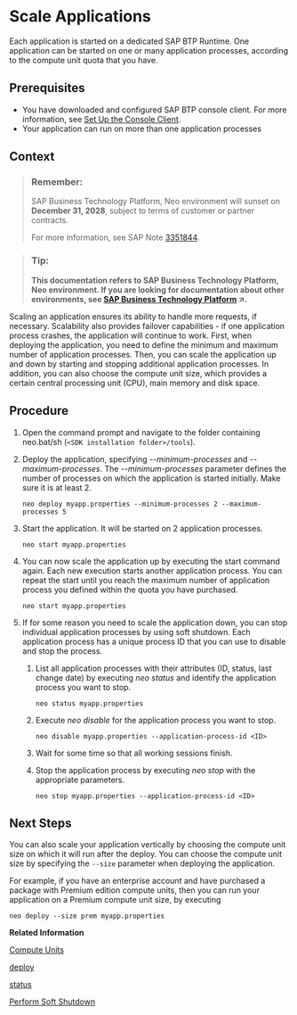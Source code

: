 <!-- loio745781b3ddb24c8a9670aff28cf09e36 -->

# Scale Applications

Each application is started on a dedicated SAP BTP Runtime. One application can be started on one or many application processes, according to the compute unit quota that you have.



## Prerequisites

-   You have downloaded and configured SAP BTP console client. For more information, see [Set Up the Console Client](../30-development-neo/set-up-the-console-client-7613dee.md).
-   Your application can run on more than one application processes



## Context

> ### Remember:  
> SAP Business Technology Platform, Neo environment will sunset on **December 31, 2028**, subject to terms of customer or partner contracts.
> 
> For more information, see SAP Note [3351844](https://me.sap.com/notes/3351844).

> ### Tip:  
> **This documentation refers to SAP Business Technology Platform, Neo environment. If you are looking for documentation about other environments, see [SAP Business Technology Platform](https://help.sap.com/viewer/65de2977205c403bbc107264b8eccf4b/Cloud/en-US/6a2c1ab5a31b4ed9a2ce17a5329e1dd8.html "SAP Business Technology Platform (SAP BTP) is an integrated offering comprised of the following technology portfolios: application development; process automation; integration; data, analytics, and enterprise planning; artificial intelligence. The platform offers users the ability to turn data into business value, compose end-to-end business processes, connect entire IT landscapes, and personalize, build and extend SAP applications. This reduces the overall total cost of ownership maintaining SAP landscapes and third-party software across end-to-end business processes.") :arrow_upper_right:.**

Scaling an application ensures its ability to handle more requests, if necessary. Scalability also provides failover capabilities - if one application process crashes, the application will continue to work. First, when deploying the application, you need to define the minimum and maximum number of application processes. Then, you can scale the application up and down by starting and stopping additional application processes. In addition, you can also choose the compute unit size, which provides a certain central processing unit \(CPU\), main memory and disk space.



## Procedure

1.  Open the command prompt and navigate to the folder containing neo.bat/sh \(`<SDK installation folder>/tools`\).

2.  Deploy the application, specifying *\--minimum-processes* and *\--maximum-processes*. The *\--minimum-processes* parameter defines the number of processes on which the application is started initially. Make sure it is at least 2.

    ```
    neo deploy myapp.properties --minimum-processes 2 --maximum-processes 5 
    ```

3.  Start the application. It will be started on 2 application processes.

    ```
    neo start myapp.properties 
    ```

4.  You can now scale the application up by executing the start command again. Each new execution starts another application process. You can repeat the start until you reach the maximum number of application process you defined within the quota you have purchased.

    ```
    neo start myapp.properties 
    ```

5.  If for some reason you need to scale the application down, you can stop individual application processes by using soft shutdown. Each application process has a unique process ID that you can use to disable and stop the process.

    1.  List all application processes with their attributes \(ID, status, last change date\) by executing *neo status* and identify the application process you want to stop.

        ```
        neo status myapp.properties 
        ```

    2.  Execute *neo disable* for the application process you want to stop.

        ```
        neo disable myapp.properties --application-process-id <ID>
        ```

    3.  Wait for some time so that all working sessions finish.

    4.  Stop the application process by executing *neo stop* with the appropriate parameters.

        ```
        neo stop myapp.properties --application-process-id <ID>
        ```





## Next Steps

You can also scale your application vertically by choosing the compute unit size on which it will run after the deploy. You can choose the compute unit size by specifying the `--size` parameter when deploying the application.

For example, if you have an enterprise account and have purchased a package with Premium edition compute units, then you can run your application on a Premium compute unit size, by executing

```
neo deploy --size prem myapp.properties
```

**Related Information**  


[Compute Units](../30-development-neo/compute-units-7612fba.md)

[deploy](deploy-937db4f.md "Deploying an application publishes it to SAP BTP. Use the optional parameters to make some specific configurations of the deployed application.")

[status](status-d4f6592.md "You can check the current status of an application or application process. The command lists all application processes with their IDs, state, last change date sorted chronologically, and runtime information.")

[Perform Soft Shutdown](perform-soft-shutdown-17e8e96.md "Soft shutdown enables an operator to stop an application or application process in a way that no data is lost. Using soft shutdown gives sufficient time to finish serving end user requests or background jobs.")

